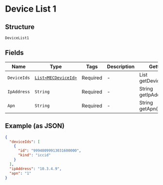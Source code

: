 
# Device List 1

## Structure

`DeviceList1`

## Fields

| Name | Type | Tags | Description | Getter | Setter |
|  --- | --- | --- | --- | --- | --- |
| `DeviceIds` | [`List<MECDeviceId>`](../../doc/models/mec-device-id.md) | Required | - | List<MECDeviceId> getDeviceIds() | setDeviceIds(List<MECDeviceId> deviceIds) |
| `IpAddress` | `String` | Required | - | String getIpAddress() | setIpAddress(String ipAddress) |
| `Apn` | `String` | Required | - | String getApn() | setApn(String apn) |

## Example (as JSON)

```json
{
  "deviceIds": [
    {
      "id": "99948099913031600000",
      "kind": "iccid"
    }
  ],
  "ipAddress": "10.3.4.9",
  "apn": "1"
}
```

